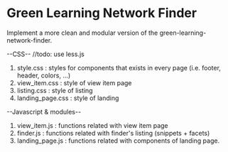 Green Learning Network Finder
==========
Implement a more clean and modular version 
of the green-learning-network-finder.

--CSS-- //todo: use less.js
1. style.css : styles for components that exists in every page (i.e. footer, header, colors, ...)
2. view_item.css : style of view item page
3. listing.css : style of listing
4. landing_page.css : style of landing

--Javascript & modules--
1. view_item.js : functions related with view item page
2. finder.js : functions related with finder's listing (snippets + facets)
3. landing_page.js : functions related with components of landing page.
